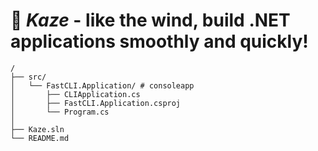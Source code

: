 # 🍃 _Kaze_ - like the **wind**, build .NET applications smoothly and quickly!

```text
/
├── src/
│   └── FastCLI.Application/ # consoleapp
│       ├── CLIApplication.cs
│       ├── FastCLI.Application.csproj
│       └── Program.cs
│
├── Kaze.sln
└── README.md
```
